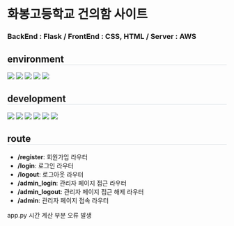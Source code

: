 <h1>화봉고등학교 건의함 사이트 </h1>
<h3><b>BackEnd : Flask / FrontEnd : CSS, HTML / Server : AWS</b></h3>
<h2 style="border-bottom: 1px solid #d8dee4;">environment</h2>
<p>
  <img src="https://img.shields.io/badge/linux-FCC624?style=for-the-badge&logo=linux&logoColor=black"> 
  <img src="https://img.shields.io/badge/amazonaws-232F3E?style=for-the-badge&logo=amazonwebservices&logoColor=white"> 
  <img src="https://img.shields.io/badge/github-181717?style=for-the-badge&logo=github&logoColor=white">
  <img src="https://img.shields.io/badge/git-F05032?style=for-the-badge&logo=git&logoColor=white">
  <img src="https://img.shields.io/badge/mysql-4479A1?style=for-the-badge&logo=mysql&logoColor=white"> 
</p>
<h2 style="border-bottom: 1px solid #d8dee4;">development</h2>
<p>
  <img src="https://img.shields.io/badge/python-3776AB?style=for-the-badge&logo=python&logoColor=white"> 
  <img src="https://img.shields.io/badge/nginx-009639?style=for-the-badge&logo=nginx&logoColor=white">
  <img src="https://img.shields.io/badge/html-E34F26?style=for-the-badge&logo=html5&logoColor=white"> 
  <img src="https://img.shields.io/badge/css-1572B6?style=for-the-badge&logo=css3&logoColor=white"> 
  <img src="https://img.shields.io/badge/Flask-000000?style=for-the-badge&logo=Flask&logoColor=white">
  <img src="https://img.shields.io/badge/.env-ECD53F?style=for-the-badge&logo=dotenv&logoColor=black"> 
</p>
<h2 style="border-bottom: 1px solid #d8dee4;">route</h2>
<div>
  <ul>
    <li><b>/register</b>: 회원가입 라우터</li>
    <li><b>/login</b>: 로그인 라우터</li>
    <li><b>/logout</b>: 로그아웃 라우터</li>
    <li><b>/admin_login</b>: 관리자 페이지 접근 라우터</li>
    <li><b>/admin_logout</b>: 관리자 페이지 접근 해제 라우터</li>
    <li><b>/admin</b>: 관리자 페이지 접속 라우터</li>
  </ul>
</div>


app.py 시간 계산 부분 오류 발생
